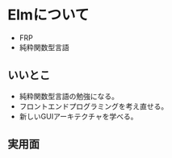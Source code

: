 # Elmについて

* FRP
* 純粋関数型言語

## いいとこ
* 純粋関数型言語の勉強になる。
* フロントエンドプログラミングを考え直せる。
* 新しいGUIアーキテクチャを学べる。

## 実用面